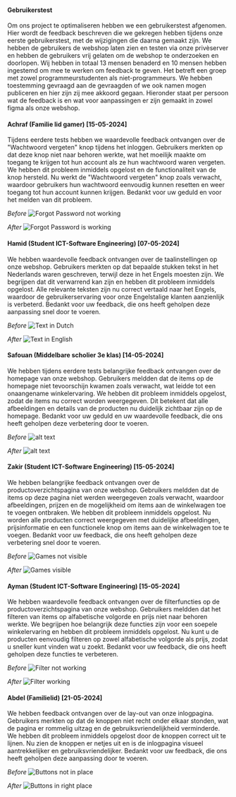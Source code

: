 #### Gebruikerstest
Om ons project te optimaliseren hebben we een gebruikerstest afgenomen. Hier wordt de feedback beschreven die we gekregen hebben tijdens onze eerste gebruikerstest, met de wijzigingen die daarna gemaakt zijn. We hebben de gebruikers de webshop laten zien en testen via onze privèserver en hebben de gebruikers vrij gelaten om de webshop te onderzoeken en doorlopen. Wij hebben in totaal 13 mensen benaderd en 10 mensen hebben ingestemd om mee te werken om feedback te geven. Het betreft een groep met zowel programmeurstudenten als niet-programmeurs. We hebben toestemming gevraagd aan de gevraagden of we ook namen mogen publiceren en hier zijn zij mee akkoord gegaan. Hieronder staat per persoon wat de feedback is en wat voor aanpassingen er zijn gemaakt in zowel figma als onze webshop.



#### Achraf (Familie lid gamer) [15-05-2024]

Tijdens eerdere tests hebben we waardevolle feedback ontvangen over de "Wachtwoord vergeten" knop tijdens het inloggen. Gebruikers merkten op dat deze knop niet naar behoren werkte, wat het moeilijk maakte om toegang te krijgen tot hun account als ze hun wachtwoord waren vergeten. We hebben dit probleem inmiddels opgelost en de functionaliteit van de knop hersteld. Nu werkt de "Wachtwoord vergeten" knop zoals verwacht, waardoor gebruikers hun wachtwoord eenvoudig kunnen resetten en weer toegang tot hun account kunnen krijgen. Bedankt voor uw geduld en voor het melden van dit probleem.

*Before* 
![Forgot Password not working](<Schermafbeelding 2024-05-22 132413.png>)

*After*
![Forgot Password is working](<Schermafbeelding 2024-05-22 162005gsaudgudsyg.png>)



#### Hamid (Student ICT-Software Engineering) [07-05-2024]

We hebben waardevolle feedback ontvangen over de taalinstellingen op onze webshop. Gebruikers merkten op dat bepaalde stukken tekst in het Nederlands waren geschreven, terwijl deze in het Engels moesten zijn. We begrijpen dat dit verwarrend kan zijn en hebben dit probleem inmiddels opgelost. Alle relevante teksten zijn nu correct vertaald naar het Engels, waardoor de gebruikerservaring voor onze Engelstalige klanten aanzienlijk is verbeterd. Bedankt voor uw feedback, die ons heeft geholpen deze aanpassing snel door te voeren.

*Before* 
![Text in Dutch](<Schermafbeelding 2024-05-22 151333wkjdnksj.png>)

*After*
![Text in English](<Schermafbeelding 2024-05-22 162221ewjiwuhsfiw.png>)


#### Safouan (Middelbare scholier 3e klas) [14-05-2024]

We hebben tijdens eerdere tests belangrijke feedback ontvangen over de homepage van onze webshop. Gebruikers meldden dat de items op de homepage niet tevoorschijn kwamen zoals verwacht, wat leidde tot een onaangename winkelervaring. We hebben dit probleem inmiddels opgelost, zodat de items nu correct worden weergegeven. Dit betekent dat alle afbeeldingen en details van de producten nu duidelijk zichtbaar zijn op de homepage. Bedankt voor uw geduld en uw waardevolle feedback, die ons heeft geholpen deze verbetering door te voeren.

*Before* 
![alt text](<Schermafbeelding 2024-05-22 150645wdwsqd-1.png>)

*After*
![alt text](<Schermafbeelding 2024-05-22 162310jgduiusydgo.png>)


#### Zakir (Student ICT-Software Engineering) [15-05-2024]

We hebben belangrijke feedback ontvangen over de productoverzichtspagina van onze webshop. Gebruikers meldden dat de items op deze pagina niet werden weergegeven zoals verwacht, waardoor afbeeldingen, prijzen en de mogelijkheid om items aan de winkelwagen toe te voegen ontbraken. We hebben dit probleem inmiddels opgelost. Nu worden alle producten correct weergegeven met duidelijke afbeeldingen, prijsinformatie en een functionele knop om items aan de winkelwagen toe te voegen. Bedankt voor uw feedback, die ons heeft geholpen deze verbetering snel door te voeren.



*Before* 
![Games not visible](<Schermafbeelding 2024-05-22 131737.png>)

*After*
![Games visible](<Schermafbeelding 2024-05-22 164847jhgsdiugq.png>)


#### Ayman (Student ICT-Software Engineering) [15-05-2024]

We hebben waardevolle feedback ontvangen over de filterfuncties op de productoverzichtspagina van onze webshop. Gebruikers meldden dat het filteren van items op alfabetische volgorde en prijs niet naar behoren werkte. We begrijpen hoe belangrijk deze functies zijn voor een soepele winkelervaring en hebben dit probleem inmiddels opgelost. Nu kunt u de producten eenvoudig filteren op zowel alfabetische volgorde als prijs, zodat u sneller kunt vinden wat u zoekt. Bedankt voor uw feedback, die ons heeft geholpen deze functies te verbeteren.



*Before* 
![Filter not working](<Schermafbeelding 2024-05-22 1325543efs.png>)

*After*
![Filter working](<Schermafbeelding 2024-05-22 164032sacvuaxckjh.png>)

#### Abdel (Familielid) [21-05-2024]

We hebben feedback ontvangen over de lay-out van onze inlogpagina. Gebruikers merkten op dat de knoppen niet recht onder elkaar stonden, wat de pagina er rommelig uitzag en de gebruiksvriendelijkheid verminderde. We hebben dit probleem inmiddels opgelost door de knoppen correct uit te lijnen. Nu zien de knoppen er netjes uit en is de inlogpagina visueel aantrekkelijker en gebruiksvriendelijker. Bedankt voor uw feedback, die ons heeft geholpen deze aanpassing door te voeren.



*Before* 
![Buttons not in place](<Schermafbeelding 2024-05-22 131827-1.png>)

*After*
![Buttons in right place](<Schermafbeelding 2024-05-22 183636hiouadou.png>)